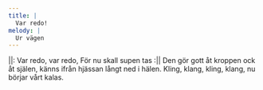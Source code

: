 ```yaml
---
title: |
  Var redo!
melody: |
  Ur vägen
---
```

||: Var redo, var redo, 
För nu skall supen tas :||
Den gör gott åt kroppen ock åt själen, 
känns ifrån hjässan långt ned i hälen. 
Kling, klang, kling, klang, 
nu börjar vårt kalas.